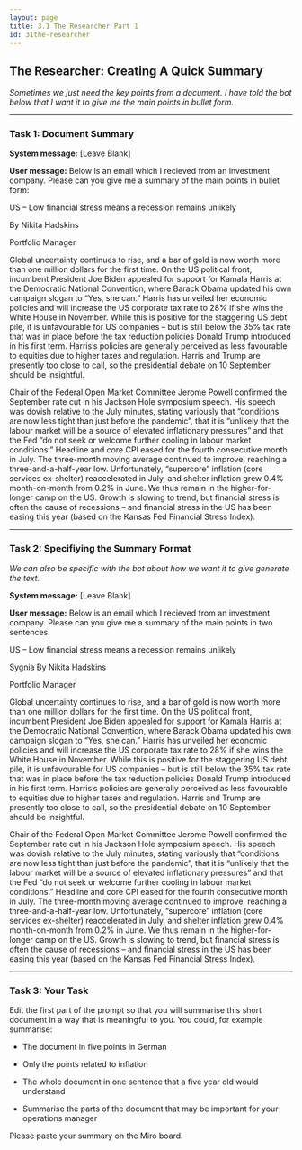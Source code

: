 ```yaml
---
layout: page
title: 3.1 The Researcher Part 1
id: 31the-researcher
---
```


## The Researcher: Creating A Quick Summary

*Sometimes we just need the key points from a document. I have told the bot below that I want it to give me the main points in bullet form.*

-------------

### Task 1: Document Summary

**System message:** [Leave Blank]

**User message:** Below is an email which I recieved from an investment company. Please can you give me a summary of the main points in bullet form:

US – Low financial stress means a recession remains unlikely

By Nikita Hadskins

Portfolio Manager

Global uncertainty continues to rise, and a bar of gold is now worth more than one million dollars for the first time. On the US political front, incumbent President Joe Biden appealed for support for Kamala Harris at the Democratic National Convention, where Barack Obama updated his own campaign slogan to “Yes, she can.” Harris has unveiled her economic policies and will increase the US corporate tax rate to 28% if she wins the White House in November. While this is positive for the staggering US debt pile, it is unfavourable for US companies – but is still below the 35% tax rate that was in place before the tax reduction policies Donald Trump introduced in his first term. Harris’s policies are generally perceived as less favourable to equities due to higher taxes and regulation. Harris and Trump are presently too close to call, so the presidential debate on 10 September should be insightful.


Chair of the Federal Open Market Committee Jerome Powell confirmed the September rate cut in his Jackson Hole symposium speech. His speech was dovish relative to the July minutes, stating variously that “conditions are now less tight than just before the pandemic”, that it is “unlikely that the labour market will be a source of elevated inflationary pressures” and that the Fed “do not seek or welcome further cooling in labour market conditions.” Headline and core CPI eased for the fourth consecutive month in July. The three-month moving average continued to improve, reaching a three-and-a-half-year low. Unfortunately, “supercore” inflation (core services ex-shelter) reaccelerated in July, and shelter inflation grew 0.4% month-on-month from 0.2% in June. We thus remain in the higher-for-longer camp on the US. Growth is slowing to trend, but financial stress is often the cause of recessions – and financial stress in the US has been easing this year (based on the Kansas Fed Financial Stress Index).

--------------

### Task 2: Specifiying the Summary Format

*We can also be specific with the bot about how we want it to give generate the text*.

**System message:** [Leave Blank]

**User message:** Below is an email which I recieved from an investment company. Please can you give me a summary of the main points in two sentences.

US – Low financial stress means a recession remains unlikely

Sygnia		By Nikita Hadskins

Portfolio Manager

Global uncertainty continues to rise, and a bar of gold is now worth more than one million dollars for the first time. On the US political front, incumbent President Joe Biden appealed for support for Kamala Harris at the Democratic National Convention, where Barack Obama updated his own campaign slogan to “Yes, she can.” Harris has unveiled her economic policies and will increase the US corporate tax rate to 28% if she wins the White House in November. While this is positive for the staggering US debt pile, it is unfavourable for US companies – but is still below the 35% tax rate that was in place before the tax reduction policies Donald Trump introduced in his first term. Harris’s policies are generally perceived as less favourable to equities due to higher taxes and regulation. Harris and Trump are presently too close to call, so the presidential debate on 10 September should be insightful.


Chair of the Federal Open Market Committee Jerome Powell confirmed the September rate cut in his Jackson Hole symposium speech. His speech was dovish relative to the July minutes, stating variously that “conditions are now less tight than just before the pandemic”, that it is “unlikely that the labour market will be a source of elevated inflationary pressures” and that the Fed “do not seek or welcome further cooling in labour market conditions.” Headline and core CPI eased for the fourth consecutive month in July. The three-month moving average continued to improve, reaching a three-and-a-half-year low. Unfortunately, “supercore” inflation (core services ex-shelter) reaccelerated in July, and shelter inflation grew 0.4% month-on-month from 0.2% in June. We thus remain in the higher-for-longer camp on the US. Growth is slowing to trend, but financial stress is often the cause of recessions – and financial stress in the US has been easing this year (based on the Kansas Fed Financial Stress Index).

----------

### Task 3: Your Task

Edit the first part of the prompt so that you will summarise this short document in a way that is meaningful to you. You could, for example summarise:

- The document in five points in German

- Only the points related to inflation

- The whole document in one sentence that a five year old would understand

- Summarise the parts of the document that may be important for your operations manager

Please paste your summary on the Miro board.



